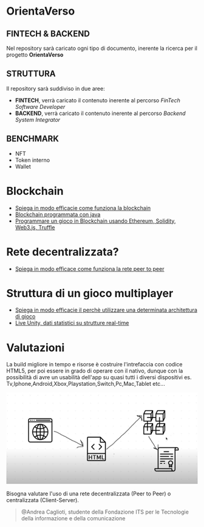 # OrientaVerso

## **FINTECH** & **BACKEND**

Nel repository sarà caricato ogni tipo di documento, inerente la ricerca per il progetto **OrientaVerso**

## **STRUTTURA**

Il repository sarà suddiviso in due aree:
* **FINTECH**, verrà caricato il contenuto inerente al percorso *FinTech Software Developer*
* **BACKEND**, verrà caricato il contenuto inerente al percorso *Backend System Integrator*  

## **BENCHMARK**

* NFT
* Token interno
* Wallet
# Blockchain
  * [Spiega in modo efficacie come funziona la blockchain](https://www.youtube.com/watch?v=sX25z_-zMgI&list=PLwQeV2FDlYkixpJaFuJeqORWUS2_SQ80w&index=2)
  * [Blockchain programmata con java](https://www.youtube.com/watch?v=X0v5fN9QPU8&list=PLwQeV2FDlYkixpJaFuJeqORWUS2_SQ80w&index=3)
  * [Programmare un gioco in Blockchain usando Ethereum, Solidity, Web3.js, Truffle](https://www.youtube.com/watch?v=x-6ruqmNS3o&list=PLwQeV2FDlYkixpJaFuJeqORWUS2_SQ80w&index=7)
# Rete decentralizzata?
  * [Spiega in modo efficace come funziona la rete peer to peer](https://www.youtube.com/watch?v=PN08dlKwfUE&list=PLwQeV2FDlYkixpJaFuJeqORWUS2_SQ80w&index=6&t=1s)


# Struttura di un gioco multiplayer
* [Spiega in modo efficacie il perchè utilizzare una determinata architettura di gioco](https://www.youtube.com/watch?v=77vYKsXC4IE&list=PLwQeV2FDlYkixpJaFuJeqORWUS2_SQ80w&index=8)
* [Live Unity, dati statistici su strutture real-time](https://www.youtube.com/watch?v=CuQF7hXlVyk)


# Valutazioni

La build migliore in tempo e risorse è costruire l'intrefaccia con codice HTML5, per poi essere in grado di operare con il nativo, dunque con la possibilità di avre un usabilità dell'app su quasi tutti i diversi dispositivi es. Tv,Iphone,Android,Xbox,Playstation,Switch,Pc,Mac,Tablet etc...

![](build_game_.png)
  

Bisogna valutare l'uso di una rete decentralizzata (Peer to Peer) o centralizzata (Client-Server).
>@Andrea Caglioti, studente della Fondazione ITS per le Tecnologie della informazione e della comunicazione



